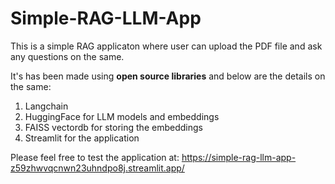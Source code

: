 # Simple-RAG-LLM-App

This is a simple RAG applicaton where user can upload the PDF file and ask any questions on the same.

It's has been made using **open source libraries** and below are the details on the same:
1. Langchain
2. HuggingFace for LLM models and embeddings
3. FAISS vectordb for storing the embeddings
4. Streamlit for the application

Please feel free to test the application at: https://simple-rag-llm-app-z59zhwvqcnwn23uhndpo8j.streamlit.app/
